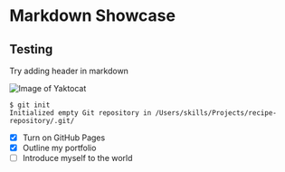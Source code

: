 # Markdown Showcase
## Testing

Try adding header in markdown

![Image of Yaktocat](https://octodex.github.com/images/yaktocat.png)


```
$ git init
Initialized empty Git repository in /Users/skills/Projects/recipe-repository/.git/
```
- [x] Turn on GitHub Pages
- [x] Outline my portfolio
- [ ] Introduce myself to the world

